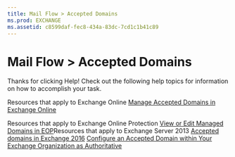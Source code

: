 ```yaml
---
title: Mail Flow > Accepted Domains
ms.prod: EXCHANGE
ms.assetid: c8599daf-fec8-434a-83dc-7cd1c1b41c89
---
```



# Mail Flow > Accepted Domains

Thanks for clicking Help! Check out the following help topics for information on how to accomplish your task.
  
    
    

Resources that apply to Exchange Online
 [Manage Accepted Domains in Exchange Online](http://technet.microsoft.com/library/0fc0ecc0-e133-48fa-9d72-cb4793a73960.aspx)
  
    
    

Resources that apply to Exchange Online Protection [View or Edit Managed Domains in EOP](http://technet.microsoft.com/library/69523bec-07ee-46f9-ae08-40437e39b87c.aspx)Resources that apply to Exchange Server 2013 [Accepted domains in Exchange 2016](accepted-domains-in-exchange-2016.md) [Configure an Accepted Domain within Your Exchange Organization as Authoritative](http://technet.microsoft.com/library/e182d54f-e58a-47ba-a5c1-28c0dfa86eed.aspx)

